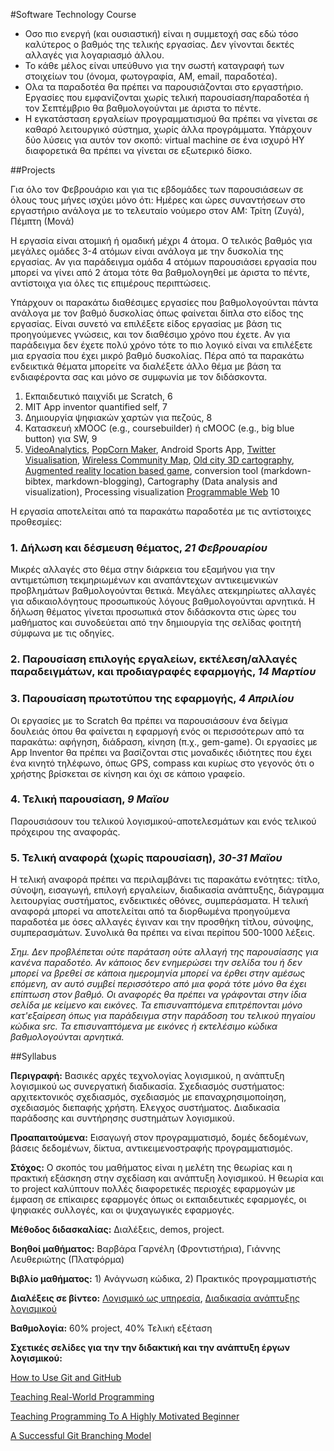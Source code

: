 #Software Technology Course

- Οσο πιο ενεργή (και ουσιαστική) είναι η συμμετοχή σας εδώ τόσο καλύτερος ο βαθμός της τελικής εργασίας. Δεν γίνονται δεκτές αλλαγές για λογαριασμό άλλου.
- Το κάθε μέλος είναι υπεύθυνο για την σωστή καταγραφή των στοιχείων του (όνομα, φωτογραφία, AM, email, παραδοτέα).
- Ολα τα παραδοτέα θα πρέπει να παρουσιάζονται στο εργαστήριο. Εργασίες που εμφανίζονται χωρίς τελική παρουσίαση/παραδοτέα ή τον Σεπτέμβριο θα βαθμολογούνται με άριστα το πέντε.
- Η εγκατάσταση εργαλείων προγραμματισμού θα πρέπει να γίνεται σε καθαρό λειτουργικό σύστημα, χωρίς άλλα προγράμματα. Υπάρχουν δύο λύσεις για αυτόν τον σκοπό: virtual machine σε ένα ισχυρό ΗΥ διαφορετικά θα πρέπει να γίνεται σε εξωτερικό δίσκο.

##Projects

Για όλο τον Φεβρουάριο και για τις εβδομάδες των παρουσιάσεων σε όλους τους μήνες ισχύει μόνο ότι: Ημέρες και ώρες συναντήσεων στο εργαστήριο ανάλογα με το τελευταίο νούμερο στον ΑΜ: Τρίτη (Ζυγά), Πέμπτη (Μονά)

Η εργασία είναι ατομική ή ομαδική μέχρι 4 άτομα. Ο τελικός βαθμός για μεγάλες ομάδες 3-4 ατόμων είναι ανάλογα με την δυσκολία της εργασίας. Αν για παράδειγμα ομάδα 4 ατόμων παρουσιάσει εργασία που μπορεί να γίνει από 2 άτομα τότε θα βαθμολογηθεί με άριστα το πέντε, αντίστοιχα για όλες τις επιμέρους περιπτώσεις.

Υπάρχουν οι παρακάτω διαθέσιμες εργασίες που βαθμολογούνται πάντα ανάλογα με τον βαθμό δυσκολίας όπως φαίνεται δίπλα στο είδος της εργασίας. Είναι συνετό να επιλέξετε είδος εργασίας με βάση τις προηγούμενες γνώσεις, και τον διαθέσιμο χρόνο που έχετε. Αν για παράδειγμα δεν έχετε πολύ χρόνο τότε το πιο λογικό είναι να επιλέξετε μια εργασία που έχει μικρό βαθμό δυσκολίας. Πέρα από τα παρακάτω ενδεικτικά θέματα μπορείτε να διαλέξετε άλλο θέμα με βάση τα ενδιαφέροντα σας και μόνο σε συμφωνία με τον διδάσκοντα. 

1. Εκπαιδευτικό παιχνίδι με Scratch, 6
2. MIT App inventor quantified self, 7
3. Δημιουργία ψηφιακών χαρτών για πεζούς, 8
4. Κατασκευή xMOOC (e.g., coursebuilder) ή cMOOC (e.g., big blue button) για SW, 9
5. [VideoAnalytics](http://www.socialskip.org/home), [PopCorn Maker](https://popcorn.webmaker.org/), Android Sports App, [Twitter Visualisation](https://github.com/sckarolos/Flutrack.org), [Wireless Community Map](https://code.google.com/p/appmapnode/), [Old city 3D cartography](http://buildinginspector.nypl.org/), [Augmented reality location based game](https://www.tripventure.ne), conversion tool (markdown-bibtex, markdown-blogging), Cartography (Data analysis and visualization), Processing visualization  [Programmable Web](http://www.programmableweb.com) 10

Η εργασία αποτελείται από τα παρακάτω παραδοτέα με τις αντίστοιχες προθεσμίες:

### 1. Δήλωση και δέσμευση θέματος, *21 Φεβρουαρίου*

Μικρές αλλαγές στο θέμα στην διάρκεια του εξαμήνου για την αντιμετώπιση τεκμηριωμένων και αναπάντεχων αντικειμενικών προβλημάτων βαθμολογούνται θετικά. Μεγάλες ατεκμηρίωτες αλλαγές για αδικαιολόγητους προσωπικούς λόγους βαθμολογούνται αρνητικά. Η δήλωση θέματος γίνεται προσωπικά στον διδάσκοντα στις ώρες του μαθήματος και συνοδεύεται από την δημιουργία της σελίδας φοιτητή σύμφωνα με τις οδηγίες.

### 2. Παρουσίαση επιλογής εργαλείων, εκτέλεση/αλλαγές παραδειγμάτων, και προδιαγραφές εφαρμογής, *14 Μαρτίου*

### 3. Παρουσίαση πρωτοτύπου της εφαρμογής,  *4 Απριλίου*

Οι εργασίες με το Scratch θα πρέπει να παρουσιάσουν ένα δείγμα δουλειάς όπου θα φαίνεται η εφαρμογή ενός οι περισσότερων από τα παρακάτω: αφήγηση, διάδραση, κίνηση (π.χ., gem-game). Οι εργασίες με App Inventor θα πρέπει να βασίζονται στις μοναδικές ιδιότητες που έχει ένα κινητό τηλέφωνο, όπως GPS, compass και κυρίως στο γεγονός ότι ο χρήστης βρίσκεται σε κίνηση και όχι σε κάποιο γραφείο.

### 4. Τελική παρουσίαση, *9 Μαϊου*

Παρουσιάσουν του τελικού λογισμικού-αποτελεσμάτων και ενός τελικού πρόχειρου της αναφοράς.

### 5. Τελική αναφορά (χωρίς παρουσίαση), *30-31 Μαϊου*

Η τελική αναφορά πρέπει να περιλαμβάνει τις παρακάτω ενότητες: τίτλο, σύνοψη, εισαγωγή, επιλογή εργαλείων, διαδικασία ανάπτυξης, διάγραμμα λειτουργίας συστήματος, ενδεικτικές οθόνες, συμπεράσματα. Η τελική αναφορά μπορεί να αποτελείται από τα διορθωμένα προηγούμενα παραδοτέα με όσες αλλαγές έγιναν και την προσθήκη τίτλου, σύνοψης, συμπερασμάτων. Συνολικά θα πρέπει να είναι περίπου 500-1000 λέξεις. 

*Σημ. Δεν προβλέπεται ούτε παράταση ούτε αλλαγή της παρουσίασης για κανένα παραδοτέο. Αν κάποιος δεν ενημερώσει την σελίδα του ή δεν μπορεί να βρεθεί σε κάποια ημερομηνία μπορεί να έρθει στην αμέσως επόμενη, αν αυτό συμβεί περισσότερο από μια φορά τότε μόνο θα έχει επίπτωση στον βαθμό. Οι αναφορές θα πρέπει να γράφονται στην ίδια σελίδα με κείμενο και εικόνες. Τα επισυναπτόμενα επιτρέπονται μόνο κατ'εξαίρεση όπως για παράδειγμα στην παράδοση του τελικού πηγαίου κώδικα src. Τα επισυναπτόμενα με εικόνες ή εκτελέσιμο κώδικα βαθμολογούνται αρνητικά.*

##Syllabus

**Περιγραφή:** Βασικές αρχές τεχνολογίας λογισμικού, η ανάπτυξη λογισμικού ως συνεργατική διαδικασία. Σχεδιασμός συστήματος: αρχιτεκτονικός σχεδιασμός, σχεδιασμός με επαναχρησιμοποίηση, σχεδιασμός διεπαφής χρήστη. Eλεγχος συστήματος. Διαδικασία παράδοσης και συντήρησης συστημάτων λογισμικού.

**Προαπαιτούμενα:** Εισαγωγή στον προγραμματισμό, δομές δεδομένων, βάσεις δεδομένων, δίκτυα, αντικειμενοστραφής προγραμματισμός.

**Στόχος:** Ο σκοπός του μαθήματος είναι η μελέτη της θεωρίας και η πρακτική εξάσκηση στην σχεδίαση και ανάπτυξη λογισμικού. Η θεωρία και το project καλύπτουν πολλές διαφορετικές περιοχές εφαρμογών με έμφαση σε επίκαιρες εφαρμογές όπως οι εκπαιδευτικές εφαρμογές, οι ψηφιακές συλλογές, και οι ψυχαγωγικές εφαρμογές.

**Μέθοδος διδασκαλίας:** Διαλέξεις, demos, project.

**Βοηθοί μαθήματος:** Βαρβάρα Γαρνέλη (Φροντιστήρια), Γιάννης Λευθεριώτης (Πλατφόρμα)

**Βιβλίο μαθήματος:** 1) Ανάγνωση κώδικα, 2) Πρακτικός προγραμματιστής

**Διαλέξεις σε βίντεο:** [Λογισμικό ως υπηρεσία](https://www.edx.org/course/engineering-software-service-uc-berkeleyx-cs169-1x#.VMN5yUesUuU), [Διαδικασία ανάπτυξης λογισμικού](https://www.udacity.com/course/ud805)

**Βαθμολογία:** 60% project, 40% Τελική εξέταση

**Σχετικές σελίδες για την την διδακτική και την ανάπτυξη έργων λογισμικού:**

[How to Use Git and GitHub](https://www.udacity.com/course/ud775)

[Teaching Real-World Programming](http://cacm.acm.org/magazines/2013/8/166303-teaching-programming-the-way-it-works-outside-the-classroom/abstract)

[Teaching Programming To A Highly Motivated Beginner](http://cacm.acm.org/blogs/blog-cacm/156836-teaching-programming-to-a-highly-motivated-beginner/fulltext)

[A Successful Git Branching Model](http://nvie.com/posts/a-successful-git-branching-model/)